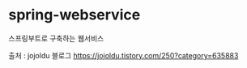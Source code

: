 # spring-webservice
스프링부트로 구축하는 웹서비스


출처 : jojoldu 블로그
https://jojoldu.tistory.com/250?category=635883
